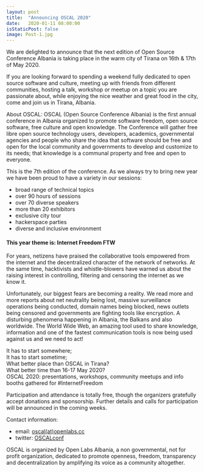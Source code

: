 ```yaml
---
layout: post
title:  "Announcing OSCAL 2020"
date:   2020-01-11 08:00:00
isStaticPost: false
image: Post-1.jpg
---
```


We are delighted to announce that the next edition of Open Source Conference Albania is taking place in the warm city of Tirana on 16th & 17th of May 2020.

If you are looking forward to spending a weekend fully dedicated to open source software and culture, meeting up with friends from different communities, hosting a talk, workshop or meetup on a topic you are passionate about, while enjoying the nice weather and great food in the city, come and join us in Tirana, Albania.

About OSCAL:
OSCAL (Open Source Conference Albania) is the first annual conference in Albania organized to promote software freedom, open source software, free culture and open knowledge. The Conference will gather free libre open source technology users, developers, academics, governmental agencies and people who share the idea that software should be free and open for the local community and governments to develop and customize to its needs; that knowledge is a communal property and free and open to everyone.

This is the 7th edition of the conference. As we always try to bring new year we have been proud to have a variety in our sessions:

* broad range of technical topics
* over 90 hours of sessions
* over 70 diverse speakers
* more than 20 exhibitors
* exclusive city tour
* hackerspace parties
* diverse and inclusive environment

#### This year theme is: Internet Freedom FTW
For years, netizens have praised the collaborative tools empowered from the internet and the decentralized character of the network of networks. At the same time, hacktivists and whistle-blowers have warned us about the raising interest in controlling, filtering and censoring the internet as we know it.

Unfortunately, our biggest fears are becoming a reality. We read more and more reports about net neutrality being lost, massive surveillance operations being conducted, domain names being blocked, news outlets being censored and governments are fighting tools like encryption. A disturbing phenomena happening in Albania, the Balkans and also worldwide. The World Wide Web, an amazing tool used to share knowledge, information and one of the fastest communication tools is now being used against us and we need to act!

It has to start somewhere;  
It has to start sometime;  
What better place than OSCAL in Tirana?  
What better time than 16-17 May 2020?  
OSCAL 2020: presentations, workshops, community meetups and info booths gathered for #InternetFreedom

Participation and attendance is totally free, though the organizers gratefully accept donations and sponsorship.
Further details and calls for participation will be announced in the coming weeks.

Contact information:

* email: [oscal(at)openlabs.cc](mailto:oscal@openlabs.cc)
* twitter: [OSCALconf](https://twitter.com/OSCALconf)

OSCAL is organized by Open Labs Albania, a non governmental, not for profit organization, dedicated to promote openness, freedom, transparency and decentralization by amplifying its voice as a community altogether.
